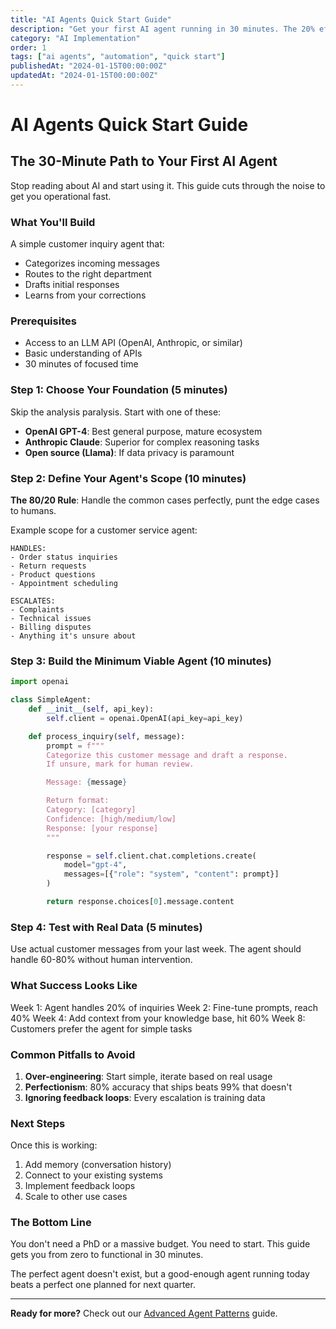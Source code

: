 ```yaml
---
title: "AI Agents Quick Start Guide"
description: "Get your first AI agent running in 30 minutes. The 20% effort that delivers 80% of the value."
category: "AI Implementation"
order: 1
tags: ["ai agents", "automation", "quick start"]
publishedAt: "2024-01-15T00:00:00Z"
updatedAt: "2024-01-15T00:00:00Z"
---
```


# AI Agents Quick Start Guide

## The 30-Minute Path to Your First AI Agent

Stop reading about AI and start using it. This guide cuts through the noise to get you operational fast.

### What You'll Build
A simple customer inquiry agent that:
- Categorizes incoming messages
- Routes to the right department
- Drafts initial responses
- Learns from your corrections

### Prerequisites
- Access to an LLM API (OpenAI, Anthropic, or similar)
- Basic understanding of APIs
- 30 minutes of focused time

### Step 1: Choose Your Foundation (5 minutes)

Skip the analysis paralysis. Start with one of these:
- **OpenAI GPT-4**: Best general purpose, mature ecosystem
- **Anthropic Claude**: Superior for complex reasoning tasks
- **Open source (Llama)**: If data privacy is paramount

### Step 2: Define Your Agent's Scope (10 minutes)

**The 80/20 Rule**: Handle the common cases perfectly, punt the edge cases to humans.

Example scope for a customer service agent:
```
HANDLES:
- Order status inquiries
- Return requests
- Product questions
- Appointment scheduling

ESCALATES:
- Complaints
- Technical issues
- Billing disputes
- Anything it's unsure about
```

### Step 3: Build the Minimum Viable Agent (10 minutes)

```python
import openai

class SimpleAgent:
    def __init__(self, api_key):
        self.client = openai.OpenAI(api_key=api_key)

    def process_inquiry(self, message):
        prompt = f"""
        Categorize this customer message and draft a response.
        If unsure, mark for human review.

        Message: {message}

        Return format:
        Category: [category]
        Confidence: [high/medium/low]
        Response: [your response]
        """

        response = self.client.chat.completions.create(
            model="gpt-4",
            messages=[{"role": "system", "content": prompt}]
        )

        return response.choices[0].message.content
```

### Step 4: Test with Real Data (5 minutes)

Use actual customer messages from your last week. The agent should handle 60-80% without human intervention.

### What Success Looks Like

Week 1: Agent handles 20% of inquiries
Week 2: Fine-tune prompts, reach 40%
Week 4: Add context from your knowledge base, hit 60%
Week 8: Customers prefer the agent for simple tasks

### Common Pitfalls to Avoid

1. **Over-engineering**: Start simple, iterate based on real usage
2. **Perfectionism**: 80% accuracy that ships beats 99% that doesn't
3. **Ignoring feedback loops**: Every escalation is training data

### Next Steps

Once this is working:
1. Add memory (conversation history)
2. Connect to your existing systems
3. Implement feedback loops
4. Scale to other use cases

### The Bottom Line

You don't need a PhD or a massive budget. You need to start. This guide gets you from zero to functional in 30 minutes.

The perfect agent doesn't exist, but a good-enough agent running today beats a perfect one planned for next quarter.

---

**Ready for more?** Check out our [Advanced Agent Patterns](/guides/advanced-agent-patterns) guide.